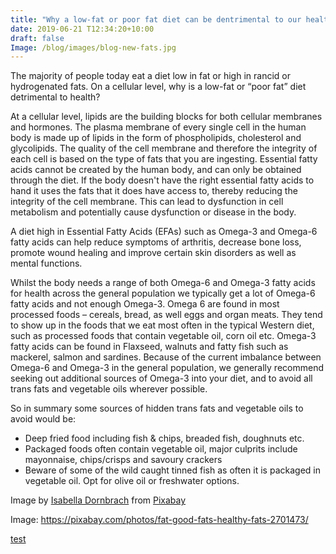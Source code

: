 ```yaml
---
title: "Why a low-fat or poor fat diet can be dentrimental to our health"
date: 2019-06-21 T12:34:20+10:00
draft: false
Image: /blog/images/blog-new-fats.jpg
---
```






The majority of people today eat a diet low in fat or high in rancid or hydrogenated fats. On a cellular level, why is a low-fat or “poor fat” diet detrimental to health?At a cellular level, lipids are the building blocks for both cellular membranes and hormones. The plasma membrane of every single cell in the human body is made up of lipids in the form of phospholipids, cholesterol and glycolipids. The quality of the cell membrane and therefore the integrity of each cell is based on the type of fats that you are ingesting. Essential fatty acids cannot be created by the human body, and can only be obtained through the diet. If the body doesn't have the right essential fatty acids to hand it uses the fats that it does have access to, thereby reducing the integrity of the cell membrane. This can lead to dysfunction in cell metabolism and potentially cause dysfunction or disease in the body.A diet high in Essential Fatty Acids (EFAs) such as Omega-3 and Omega-6 fatty acids can help reduce symptoms of arthritis, decrease bone loss, promote wound healing and improve certain skin disorders as well as mental functions.Whilst the body needs a range of both Omega-6 and Omega-3 fatty acids for health across the general population we typically get a lot of Omega-6 fatty acids and not enough Omega-3. Omega 6 are found in most processed foods – cereals, bread, as well eggs and organ meats. They tend to show up in the foods that we eat most often in the typical Western diet, such as processed foods that contain vegetable oil, corn oil etc. Omega-3 fatty acids can be found in Flaxseed, walnuts and fatty fish such as mackerel, salmon and sardines.  Because of the current imbalance between Omega-6 and Omega-3 in the general population, we generally recommend seeking out additional sources of Omega-3 into your diet, and to avoid all trans fats and vegetable oils wherever possible.

So in summary some sources of hidden trans fats and vegetable oils to avoid would be:

* Deep fried food including fish & chips, breaded fish, doughnuts etc.
* Packaged foods often contain vegetable oil, major culprits include mayonnaise, chips/crisps and savoury crackers
* Beware of some of the wild caught tinned fish as often it is packaged in vegetable oil. Opt for olive oil or freshwater options.

Image by <a href="https://pixabay.com/users/idornbrach-6304012/?utm_source=link-attribution&amp;utm_medium=referral&amp;utm_campaign=image&amp;utm_content=2701473">Isabella Dornbrach</a> from <a href="https://pixabay.com/?utm_source=link-attribution&amp;utm_medium=referral&amp;utm_campaign=image&amp;utm_content=2701473">Pixabay</a>

Image: https://pixabay.com/photos/fat-good-fats-healthy-fats-2701473/


[test](http://www.google.com) 